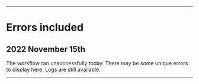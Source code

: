 
***

# Errors included

## 2022 November 15th

The workflow ran unsuccessfully today. There may be some unique errors to display here. Logs are still available.

***
